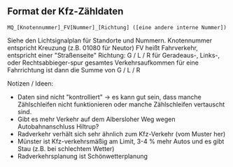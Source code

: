 ## Format der Kfz-Zähldaten

```
MQ_[Knotennummer]_FV[Nummer]_[Richtung] ([eine andere interne Nummer])
```

Siehe den Lichtsignalplan für Standorte und Nummern.
Knotennummer entspricht Kreuzung (z.B. 01080 für Neutor)
FV heißt Fahrverkehr, entspricht einer "Straßenseite"
Richtung: G / L / R für Geradeaus-, Links-, oder Rechtsabbieger-spur
gesamtes Verkehrsaufkommen für eine Fahrrichtung ist dann die Summe von G / L / R

Notizen / Ideen:

- Daten sind nicht "kontrolliert" -> es kann gut sein, dass manche Zählschleifen nicht funktionieren oder manche Zählschleifen vertauscht sind. 
- Gibt es mehr Verkehr auf dem Albersloher Weg wegen Autobahnanschluss Hiltrup?
- Radverkehr verhält sich sehr ähnlich zum Kfz-Verkehr (vom Muster her)
- Münster ist Kfz-verkehrsmäßig am Limit, 3-4 % mehr Autos und es gibt Stau (z.B. bei schlechtem Wetter)
- Radverkehrsplanung ist Schönwetterplanung
